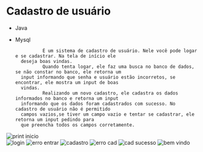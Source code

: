 # Cadastro de usuário
- Java
- Mysql

                É um sistema de cadastro de usuário. Nele você pode logar e se cadastrar. Na tela de início ele 
        deseja boas vindas.
                Quando tenta logar, ele faz uma busca no banco de dados, se não constar no banco, ele retorna um 
        input informando que senha e usuário estão incorretos, se encontrar, ele mostra um input de boas 
        vindas.
                Realizando um novo cadastro, ele cadastra os dados informados no banco e retorna um input 
        informando que os dados foram cadastrados com sucesso. No cadastro de usuário não é permitido 
        campos vazios,se tiver um campo vazio e tentar se cadastrar, ele retorna um input pedindo para 
        que preencha todos os campos corretamente. 

    
![print inicio](https://github.com/G4M4-X/Cadastro-usuario/assets/73545523/dfaf6fc5-d262-4780-af6f-0f94f1d890d4)   
![login](https://github.com/G4M4-X/Cadastro-usuario/assets/73545523/c5349e42-8f18-4e07-ab85-f2b34d4136a8) 
![erro entrar](https://github.com/G4M4-X/Cadastro-usuario/assets/73545523/7dac1a23-63e3-4f3e-baf2-63c80dd0c2a2)
![cadastro](https://github.com/G4M4-X/Cadastro-usuario/assets/73545523/33aad151-7891-4abf-88fa-75c4065ad949)
![erro cad](https://github.com/G4M4-X/Cadastro-usuario/assets/73545523/c3dbf0d8-ed7e-44f9-a7a0-aa9ba2c942e8)
![cad sucesso](https://github.com/G4M4-X/Cadastro-usuario/assets/73545523/11b2c565-4189-418c-b10b-e8ed8337f78b)
![bem vindo](https://github.com/G4M4-X/Cadastro-usuario/assets/73545523/cf0651bc-13ea-4d1d-996a-a02b1af1531c)
